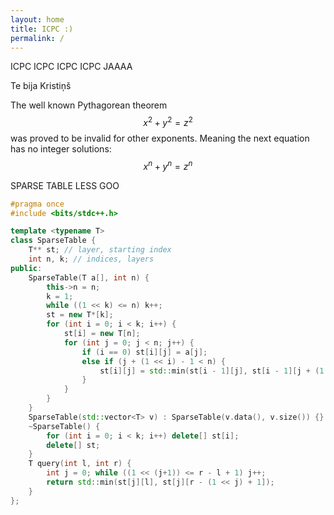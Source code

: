 ```yaml
---
layout: home
title: ICPC :)
permalink: /
---
```


ICPC ICPC ICPC ICPC JAAAA

Te bija Kristiņš


The well known Pythagorean theorem $$ x^2 + y^2 = z^2 $$ was 
proved to be invalid for other exponents. 
Meaning the next equation has no integer solutions:
$$x^n + y^n = z^n$$

SPARSE TABLE LESS GOO

```c++
#pragma once
#include <bits/stdc++.h>

template <typename T>
class SparseTable {
    T** st; // layer, starting index
    int n, k; // indices, layers
public:
    SparseTable(T a[], int n) {
        this->n = n;
        k = 1;
        while ((1 << k) <= n) k++;
        st = new T*[k];
        for (int i = 0; i < k; i++) {
            st[i] = new T[n];
            for (int j = 0; j < n; j++) {
                if (i == 0) st[i][j] = a[j];
                else if (j + (1 << i) - 1 < n) {
                    st[i][j] = std::min(st[i - 1][j], st[i - 1][j + (1 << (i - 1))]);
                }
            }
        }
    }
    SparseTable(std::vector<T> v) : SparseTable(v.data(), v.size()) {}
    ~SparseTable() {
        for (int i = 0; i < k; i++) delete[] st[i];
        delete[] st;
    }
    T query(int l, int r) {
        int j = 0; while ((1 << (j+1)) <= r - l + 1) j++;
        return std::min(st[j][l], st[j][r - (1 << j) + 1]);
    }
};
```

